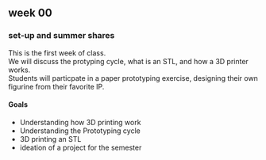<h2>week 00</h2>
<h3>set-up and summer shares</h3>
<p>This is the first week of class. <br>
We will discuss the protyping cycle, what is an STL, and how a 3D printer works.<br>
Students will particpate in a paper prototyping exercise, designing their own figurine from their favorite IP.</p>
<h4>Goals</h4>
<ul><li>Understanding how 3D printing work</li><li>Understanding the Prototyping cycle</li><li>3D printing an STL</li><li>ideation of a project for the semester</li></ul>

